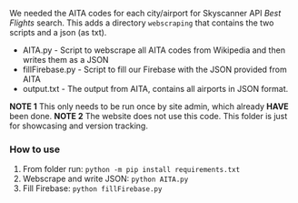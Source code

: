 We needed the AITA codes for each city/airport for Skyscanner API _Best Flights_ search. This adds a directory `webscraping` that contains the two scripts and a json (as txt).

* AITA.py - Script to webscrape all AITA codes from Wikipedia and then writes them as a JSON 
* fillFirebase.py - Script to fill our Firebase with the JSON provided from AITA
* output.txt - The output from AITA, contains all airports in JSON format.

**NOTE 1**
This only needs to be run once by site admin, which already **HAVE** been done. 
**NOTE 2**
The website does not use this code. This folder is just for showcasing and version tracking.

### How to use

1. From folder run: `python -m pip install requirements.txt`
2. Webscrape and write JSON: `python AITA.py`
3. Fill Firebase: `python fillFirebase.py`

